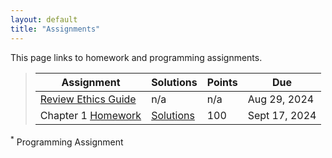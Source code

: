 ```yaml
---
layout: default
title: "Assignments"
---
```


This page links to homework and programming assignments.

> Assignment | Solutions | Points | Due
> ---------- | ---- | ------ | ---
> [Review Ethics Guide](ethics.html) | n/a | n/a | Aug 29, 2024
> Chapter 1 [Homework](homework1.html) | [Solutions](homework1_review.html) | 100 | Sept 17, 2024

<!--
> Chapter 2 [Homework](homework2.html) | [Review](homework2_review.html) | 80 | Oct 02, 2023
-->

<sup>*</sup> Programming Assignment
